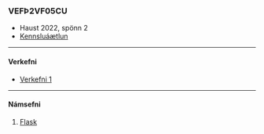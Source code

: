 ### VEFÞ2VF05CU
- Haust 2022, spönn 2
- [Kennsluáætlun](https://github.com/vefthroun/Namsefni/blob/main/VEF%C3%9E2VF05CU_haust22_2.pdf)

---

#### Verkefni
- [Verkefni 1](https://github.com/vefthroun/Namsefni/blob/main/Verkefni/Verkefni1.md)

---

#### Námsefni 
1. [Flask](/2-Flask)
<!--
1. [JSON](/3-Json)
1. [JSON/API](/4-API)
1. [Cookies & Sessions](/5-Cookies%26Sessions)
1. [Firebase Gagnagrunnur](6-Gagnagrunnur)
1. [Lokaverkefni](7-lokaverkefni)
1. [Hypertext Transfer Protocol](/1-HTTPS)
-->


